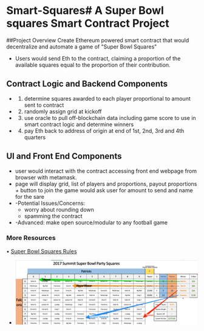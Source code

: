 # Smart-Squares# A Super Bowl squares Smart Contract Project


##Project Overview
Create Ethereum powered smart contract that would decentralize and automate a game of "Super Bowl Squares"
* Users would send Eth to the contract, claiming a proportion of the available squares equal to the proportion of their contribution.
## Contract Logic and Backend Components
* 1) determine squares awarded to each player proportional to amount sent to contract
* 2) randomly assign grid at kickoff
* 3) use oracle to pull off-blockchain data including game score to use in smart contract logic and determine winners
* 4) pay Eth back to address of origin at end of 1st, 2nd, 3rd and 4th quarters

## UI and Front End Components
* user would interact with the contract accessing front end webpage from  browser with metamask.
* page will display grid, list of players and proportions, payout proportions
*+* button to join the game would ask user for amount to send and name for the sare
* -Potential Issues/Concerns:
    * worry about rounding down
    * spamming the contract
* -Advanced: make open source/modular to any football game

### More Resources
• [Super Bowl Squares Rules](http://keithlam.com/2006/02/07/football-squares-pool/)
* ![SSSC Image](img/SSSCWinnerGraphic.png)

